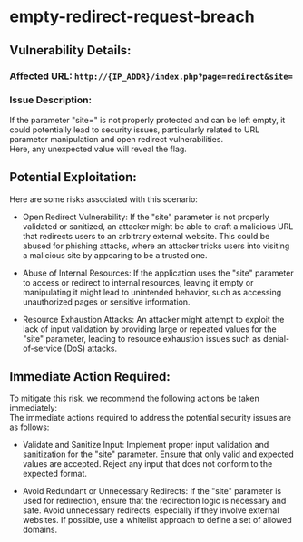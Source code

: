 # empty-redirect-request-breach

## Vulnerability Details:

### Affected URL: `http://{IP_ADDR}/index.php?page=redirect&site=`

### Issue Description:
If the parameter "site=" is not properly protected and can be left empty, it could potentially lead to security issues, particularly related to URL parameter manipulation and open redirect vulnerabilities. <br />
Here, any unexpected value will reveal the flag.

## Potential Exploitation:
Here are some risks associated with this scenario:

* Open Redirect Vulnerability:
    If the "site" parameter is not properly validated or sanitized, an attacker might be able to craft a malicious URL that redirects users to an arbitrary external website. This could be abused for phishing attacks, where an attacker tricks users into visiting a malicious site by appearing to be a trusted one.

* Abuse of Internal Resources:
If the application uses the "site" parameter to access or redirect to internal resources, leaving it empty or manipulating it might lead to unintended behavior, such as accessing unauthorized pages or sensitive information.

* Resource Exhaustion Attacks:
An attacker might attempt to exploit the lack of input validation by providing large or repeated values for the "site" parameter, leading to resource exhaustion issues such as denial-of-service (DoS) attacks.

## Immediate Action Required:
To mitigate this risk, we recommend the following actions be taken immediately:<br />
The immediate actions required to address the potential security issues are as follows:

* Validate and Sanitize Input:
    Implement proper input validation and sanitization for the "site" parameter. Ensure that only valid and expected values are accepted. Reject any input that does not conform to the expected format.

* Avoid Redundant or Unnecessary Redirects:
    If the "site" parameter is used for redirection, ensure that the redirection logic is necessary and safe. Avoid unnecessary redirects, especially if they involve external websites. If possible, use a whitelist approach to define a set of allowed domains.
